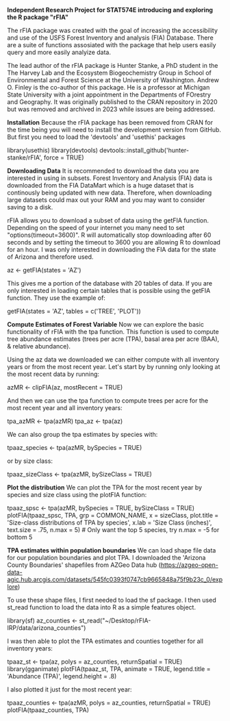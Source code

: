 **Independent Research Project for STAT574E introducing and exploring the R package "rFIA"**

The rFIA package was created with the goal of increasing the accessibility and use of the USFS Forest Inventory and 
analysis (FIA) Database. There are a suite of functions assosiated with the package that help users easily query and 
more easily analyize data. 

The lead author of the rFIA package is Hunter Stanke, a PhD student in the The Harvey Lab and the Ecosystem 
Biogeochemistry Group in School of Environmental and Forest Science at the University of Washington. Andrew O. 
Finley is the co-author of this package. He is a professor at Michigan State University with a joint appointment 
in the Departments of FOrestry and Geography. It was originally published to the CRAN repository in 2020 but was 
removed and archived in 2023 while issues are being addressed. 

**Installation**
Because the rFIA package has been removed from CRAN for the time being you will need to install
the development version from GitHub. But first you need to load the 'devtools' and 'usethis' packages

library(usethis)
library(devtools)
devtools::install_github('hunter-stanke/rFIA', force = TRUE)

**Downloading Data**
It is recommended to download the data you are interested in using in subsets. Forest Inventory and Analysis (FIA) 
data is downloaded from the FIA DataMart which is a huge dataset that is continously being updated with new data. Therefore,
when downloading large datasets could max out your RAM and you may want to consider saving to a disk.

rFIA allows you to download a subset of data using the getFIA function. Depending on the speed of your internet you many need
to set "options(timeout=3600)". R will automatically stop downloading after 60 seconds and by setting the timeout to 3600 you 
are allowing R to download for an hour. I was only interested in downloading the FIA data for 
the state of Arizona and therefore used.

az <- getFIA(states = 'AZ')

This gives me a portion of the database with 20 tables of data. If you are only interested in loading certain tables that is
possible using the getFIA function. They use the example of:

getFIA(states = 'AZ', tables = c('TREE', 'PLOT'))

**Compute Estimates of Forest Variable**
Now we can explore the basic functionality of rFIA with the tpa function. This function is used to compute tree abundance
estimates (trees per acre (TPA), basal area per acre (BAA), & relative abundance). 

Using the az data we downloaded we can either compute with all inventory years or from the most recent year. Let's start by 
by running only looking at the most recent data by running:

azMR <- clipFIA(az, mostRecent = TRUE)

And then we can use the tpa function to compute trees per acre for the most recent year and all inventory years:

tpa_azMR <- tpa(azMR)
tpa_az <- tpa(az)

We can also group the tpa estimates by species with:

tpaaz_species <- tpa(azMR, bySpecies = TRUE)

or by size class:

tpaaz_sizeClass <- tpa(azMR, bySizeClass = TRUE)

**Plot the distribution**
We can plot the TPA for the most recent year by species and size class using the plotFIA function:

tpaaz_spsc <- tpa(azMR, bySpecies = TRUE, bySizeClass = TRUE)
plotFIA(tpaaz_spsc, TPA, grp = COMMON_NAME, x = sizeClass,
        plot.title = 'Size-class distributions of TPA by species', 
        x.lab = 'Size Class (inches)', text.size = .75,
        n.max = 5) # Only want the top 5 species, try n.max = -5 for bottom 5

**TPA estimates within population boundaries**
We can load shape file data for our population boundaries and plot TPA. I downloaded the 'Arizona
County Boundaries' shapefiles from AZGeo Data hub
(https://azgeo-open-data-agic.hub.arcgis.com/datasets/545fc0393f0747cb9665848a75f9b23c_0/explore)

To use these shape files, I first needed to load the sf package. I then used st_read function 
to load the data into R as a simple features object.

library(sf)
az_counties <- st_read("~/Desktop/rFIA-IRP/data/arizona_counties")

I was then able to plot the TPA estimates and counties together for all inventory years:

tpaaz_st <- tpa(az, polys = az_counties, returnSpatial = TRUE)
library(gganimate)
plotFIA(tpaaz_st, TPA, animate = TRUE, legend.title = 'Abundance (TPA)',
        legend.height = .8)
        
I also plotted it just for the most recent year:

tpaaz_counties <- tpa(azMR, polys = az_counties, returnSpatial = TRUE)
plotFIA(tpaaz_counties, TPA)
